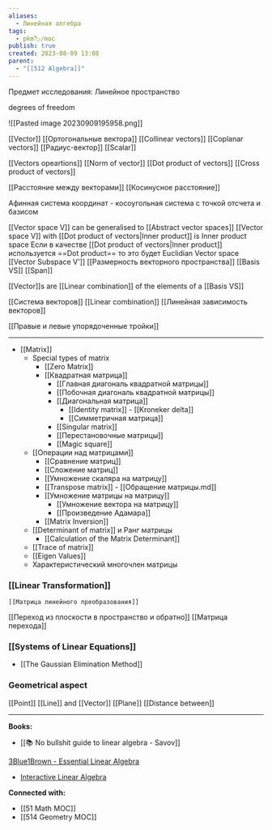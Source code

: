 ```yaml
---
aliases:
  - Линейная алгебра
tags:
  - pkm🏷/moc
publish: true
created: 2023-08-09 13:08
parent:
  - "[[512 Algebra]]"
---
```

Предмет исследования: Линейное пространство

degrees of freedom

![[Pasted image 20230909195958.png]]

[[Vector]]
	[[Ортогональные вектора]]
	[[Collinear vectors]]
	[[Coplanar vectors]]
	[[Радиус-вектор]]
[[Scalar]]

[[Vectors opeartions]]
	[[Norm of vector]]
	[[Dot product of vectors]]
	[[Cross product of vectors]]



[[Расстояние между векторами]]
[[Косинусное расстояние]]

Афинная система координат - косоугольная система с точкой отсчета и базисом

[[Vector space V]] can be generalised to [[Abstract vector spaces]]
	[[Vector space V]] with [[Dot product of vectors|Inner product]] is Inner product space
		Если в качестве [[Dot product of vectors|Inner product]] используется ==Dot product== то это будет Euclidian Vector space
	[[Vector Subspace V']]
	[[Размерность векторного пространства]]
	[[Basis VS]]
[[Span]] 

[[Vector]]s are [[Linear combination]] of the elements of a [[Basis VS]]

[[Система векторов]]
[[Linear combination]]
[[Линейная зависимость векторов]]

[[Правые и левые упорядоченные тройки]]

---

- [[Matrix]]
	- Special types of matrix
		- [[Zero Matrix]]
		- [[Квадратная матрица]]
			- [[Главная диагональ квадратной матрицы]]
			- [[Побочная диагональ квадратной матрицы]]
			- [[Диагональная матрица]]
				- [[Identity matrix]] - [[Kroneker delta]]
				- [[Симметричная матрица]]
			- [[Singular matrix]]
			- [[Перестановочные матрицы]]
			- [[Magic square]]
	- [[Операции над матрицами]]
		- [[Сравнение матриц]]
		- [[Сложение матриц]]
		- [[Умножение скаляра на матрицу]]
		- [[Transpose matrix]] - [[Обращение матрицы.md]]
		- [[Умножение матрицы на матрицу]]
			- [[Умножение вектора на матрицу]]
			- [[Произведение Адамара]]
		-  [[Matrix Inversion]]
	- [[Determinant of matrix]] и Ранг матрицы
		-  [[Calculation of the Matrix Determinant]]
	- [[Trace of matrix]]
	- [[Eigen Values]]
	- Характеристический многочлен матрицы



### [[Linear Transformation]]
	[[Матрица линейного преобразования]]
[[Переход из плоскости в пространство и обратно]]
[[Матрица перехода]]


### [[Systems of Linear Equations]]
- [[The Gaussian Elimination Method]]


### Geometrical aspect
[[Point]]
[[Line]] and [[Vector]]
[[Plane]]
[[Distance between]]

---

**Books:**
- [[📚 No bullshit guide to linear algebra - Savov]]

[3Blue1Brown - Essential Linear Algebra](https://www.youtube.com/playlist?list=PLZHQObOWTQDPD3MizzM2xVFitgF8hE_ab)
- [Interactive Linear Algebra](https://textbooks.math.gatech.edu/ila/index.html)


**Connected with:**
- [[51 Math MOC]]
- [[514 Geometry MOC]]
